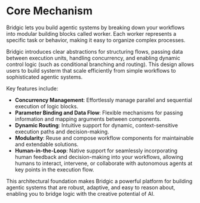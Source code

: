 # Core Mechanism

Bridgic lets you build agentic systems by breaking down your workflows into modular building blocks called worker. Each worker represents a specific task or behavior, making it easy to organize complex processes.

Bridgic introduces clear abstractions for structuring flows, passing data between execution units, handling concurrency, and enabling dynamic control logic (such as conditional branching and routing). This design allows users to build systerm that scale efficiently from simple workflows to sophisticated agentic systems.

Key features include:

- **Concurrency Management**: Effortlessly manage parallel and sequential execution of logic blocks.
- **Parameter Binding and Data Flow**: Flexible mechanisms for passing information and mapping arguments between components.
- **Dynamic Routing**: Intuitive support for dynamic, context-sensitive execution paths and decision-making.
- **Modularity**: Reuse and compose workflow components for maintainable and extendable solutions.
- **Human-in-the-Loop**: Native support for seamlessly incorporating human feedback and decision-making into your workflows, allowing humans to interact, intervene, or collaborate with autonomous agents at key points in the execution flow.

This architectural foundation makes Bridgic a powerful platform for building agentic systems that are robust, adaptive, and easy to reason about, enabling you to bridge logic with the creative potential of AI.
